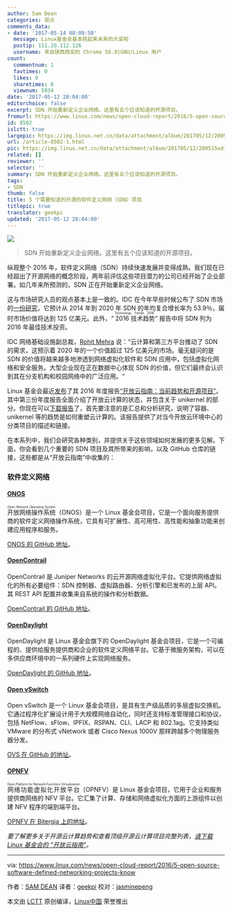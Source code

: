 ```yaml
---
author: Sam Dean
categories: 观点
comments_data:
- date: '2017-05-14 08:09:50'
  message: Linux基金会基本挑起来未来的大梁啦
  postip: 111.20.112.126
  username: 来自陕西西安的 Chrome 58.0|GNU/Linux 用户
count:
  commentnum: 1
  favtimes: 0
  likes: 0
  sharetimes: 0
  viewnum: 5034
date: '2017-05-12 20:04:00'
editorchoice: false
excerpt: SDN 开始重新定义企业网络。这里有五个应该知道的开源项目。
fromurl: https://www.linux.com/news/open-cloud-report/2016/5-open-source-software-defined-networking-projects-know
id: 8502
islctt: true
largepic: https://img.linux.net.cn/data/attachment/album/201705/12/200515odi537lva5ld327b.jpg
url: /article-8502-1.html
pic: https://img.linux.net.cn/data/attachment/album/201705/12/200515odi537lva5ld327b.jpg.thumb.jpg
related: []
reviewer: ''
selector: ''
summary: SDN 开始重新定义企业网络。这里有五个应该知道的开源项目。
tags:
- SDN
thumb: false
title: 5 个需要知道的开源的软件定义网络（SDN）项目
titlepic: true
translator: geekpi
updated: '2017-05-12 20:04:00'
---
```


![](https://img.linux.net.cn/data/attachment/album/201705/12/200515odi537lva5ld327b.jpg)



> 
> SDN 开始重新定义企业网络。这里有五个应该知道的开源项目。
> 
> 
> 


纵观整个 2016 年，软件定义网络（SDN）持续快速发展并变得成熟。我们现在已经超出了开源网络的概念阶段，两年前评估这些项目潜力的公司已经开始了企业部署。如几年来所预测的，SDN 正在开始重新定义企业网络。


这与市场研究人员的观点基本上是一致的。IDC 在今年早些时候公布了 SDN 市场的[一份研究](https://www.idc.com/getdoc.jsp?containerId=prUS41005016)，它预计从 2014 年到 2020 年 SDN 的年均复合增长率为 53.9％，届时市场价值将达到 125 亿美元。此外，“<ruby> 2016 技术趋势 <rt>  Technology Trends 2016 </rt></ruby>” 报告中将 SDN 列为 2016 年最佳技术投资。


IDC 网络基础设施副总裁，[Rohit Mehra](http://www.idc.com/getdoc.jsp?containerId=PRF003513) 说：“云计算和第三方平台推动了 SDN 的需求，这预示着 2020 年的一个价值超过 125 亿美元的市场。毫无疑问的是 SDN 的价值将越来越多地渗透到网络虚拟化软件和 SDN 应用中，包括虚拟化网络和安全服务。大型企业现在正在数据中心体现 SDN 的价值，但它们最终会认识到其在分支机构和校园网络中的广泛应用。“


Linux 基金会最近[发布](https://www.linux.com/blog/linux-foundation-issues-2016-guide-open-source-cloud-projects)了其 2016 年度报告[“开放云指南：当前趋势和开源项目”](http://ctt.marketwire.com/?release=11G120876-001&id=10172077&type=0&url=http%3A%2F%2Fgo.linuxfoundation.org%2Frd-open-cloud-report-2016-pr)。其中第三份年度报告全面介绍了开放云计算的状态，并包含关于 unikernel 的部分。你现在可以[下载报告](http://go.linuxfoundation.org/l/6342/2016-10-31/3krbjr)了，首先要注意的是汇总和分析研究，说明了容器、unikernel 等的趋势是如何重塑云计算的。该报告提供了对当今开放云环境中心的分类项目的描述和链接。


在本系列中，我们会研究各种类别，并提供关于这些领域如何发展的更多见解。下面，你会看到几个重要的 SDN 项目及其所带来的影响，以及 GitHub 仓库的链接，这些都是从“开放云指南”中收集的：


### 软件定义网络


#### [ONOS](http://onosproject.org/)


<ruby> 开放网络操作系统 <rt>  Open Network Operating System </rt></ruby>（ONOS）是一个 Linux 基金会项目，它是一个面向服务提供商的软件定义网络操作系统，它具有可扩展性、高可用性、高性能和抽象功能来创建应用程序和服务。


[ONOS 的 GitHub 地址](https://github.com/opennetworkinglab/onos)。


#### [OpenContrail](http://www.opencontrail.org/)


OpenContrail 是 Juniper Networks 的云开源网络虚拟化平台。它提供网络虚拟化的所有必要组件：SDN 控制器、虚拟路由器、分析引擎和已发布的上层 API。其 REST API 配置并收集来自系统的操作和分析数据。


[OpenContrail 的 GitHub 地址](https://github.com/Juniper/contrail-controller)。


#### [OpenDaylight](https://www.opendaylight.org/)


OpenDaylight 是 Linux 基金会旗下的 OpenDaylight 基金会项目，它是一个可编程的、提供给服务提供商和企业的软件定义网络平台。它基于微服务架构，可以在多供应商环境中的一系列硬件上实现网络服务。


[OpenDaylight 的 GitHub 地址](https://github.com/opendaylight)。


#### [Open vSwitch](http://openvswitch.org/)


Open vSwitch 是一个 Linux 基金会项目，是具有生产级品质的多层虚拟交换机。它通过程序化扩展设计用于大规模网络自动化，同时还支持标准管理接口和协议，包括 NetFlow、sFlow、IPFIX、RSPAN、CLI、LACP 和 802.1ag。它支持类似 VMware 的分布式 vNetwork 或者 Cisco Nexus 1000V 那样跨越多个物理服务器分发。


[OVS 在 GitHub 的地址](https://github.com/openvswitch/ovs)。


#### [OPNFV](https://www.opnfv.org/)


<ruby> 网络功能虚拟化开放平台 <rt>  Open Platform for Network Functions Virtualization </rt></ruby>（OPNFV）是 Linux 基金会项目，它用于企业和服务提供商网络的 NFV 平台。它汇集了计算、存储和网络虚拟化方面的上游组件以创建 NFV 程序的端到端平台。


[OPNFV 在 Bitergia 上的地址](http://projects.bitergia.com/opnfv/browser/)。


*要了解更多关于开源云计算趋势和查看顶级开源云计算项目完整列表，[请下载 Linux 基金会的 “开放云指南”](http://bit.ly/2eHQOwy)。*




---


via: <https://www.linux.com/news/open-cloud-report/2016/5-open-source-software-defined-networking-projects-know>


作者：[SAM DEAN](https://www.linux.com/users/sam-dean) 译者：[geekpi](https://github.com/geekpi) 校对：[jasminepeng](https://github.com/jasminepeng)


本文由 [LCTT](https://github.com/LCTT/TranslateProject) 原创编译，[Linux中国](https://linux.cn/) 荣誉推出